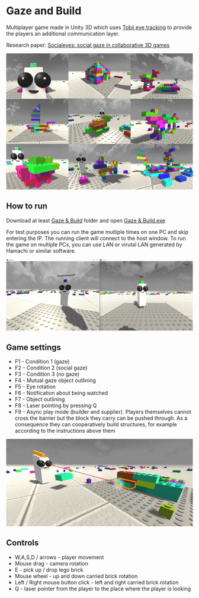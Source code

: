 # Gaze and Build
Multiplayer game made in Unity 3D which uses [Tobii eye tracking](https://www.tobii.com/) to provide the players an additional communication layer.

Research paper: [Socialeyes: social gaze in collaborative 3D games](https://dl.acm.org/doi/10.1145/3235765.3235766)

<img src="https://raw.githubusercontent.com/fireinureeyes/gaze-and-build/main/images/1.png" width="600">

## How to run
Download at least [Gaze & Build](Gaze%20%26%20Build) folder and open [Gaze & Build.exe](Gaze%20%26%20Build/Gaze%20%26%20Build.exe)

For test purposes you can run the game multiple times on one PC and skip entering the IP. The running client will connect to the host window. To run the game on multiple PCs, you can use LAN or virutal LAN generated by Hamachi or similar software.

<img src="https://raw.githubusercontent.com/fireinureeyes/gaze-and-build/main/images/2.png" width="600">

## Game settings
- F1 - Condition 1 (gaze)
- F2 - Condition 2 (social gaze)
- F3 - Condition 3 (no gaze)
- F4 - Mutual gaze object outlining
- F5 - Eye rotation
- F6 - Notification about being watched
- F7 - Object outlining
- F8 - Laser pointing by pressing Q
- F9 - Async play mode (builder and supplier). Players themselves cannot cross the barrier but the block they carry can be
pushed through. As a consequence they can cooperatively build structures, for example according to
the instructions above them

<img src="https://raw.githubusercontent.com/fireinureeyes/gaze-and-build/main/images/3.png" width="600">

## Controls
- W,A,S,D / arrows - player movement
- Mouse drag - camera rotation
- E - pick up / drop lego brick
- Mouse wheel - up and down carried brick rotation
- Left / Right mouse button click - left and right carried brick rotation
- Q - laser pointer from the player to the place where the player is looking
